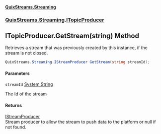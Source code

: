 #### [QuixStreams.Streaming](index.md 'index')
### [QuixStreams.Streaming](QuixStreams.Streaming.md 'QuixStreams.Streaming').[ITopicProducer](ITopicProducer.md 'QuixStreams.Streaming.ITopicProducer')

## ITopicProducer.GetStream(string) Method

Retrieves a stream that was previously created by this instance, if the stream is not closed.

```csharp
QuixStreams.Streaming.IStreamProducer GetStream(string streamId);
```
#### Parameters

<a name='QuixStreams.Streaming.ITopicProducer.GetStream(string).streamId'></a>

`streamId` [System.String](https://docs.microsoft.com/en-us/dotnet/api/System.String 'System.String')

The Id of the stream

#### Returns
[IStreamProducer](IStreamProducer.md 'QuixStreams.Streaming.IStreamProducer')  
Stream producer to allow the stream to push data to the platform or null if not found.
